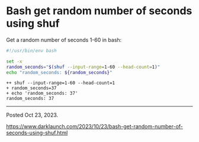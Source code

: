 # Bash get random number of seconds using shuf

Get a random number of seconds 1-60 in bash:

```bash
#!/usr/bin/env bash

set -x
random_seconds="$(shuf --input-range=1-60 --head-count=1)"
echo "random_seconds: ${random_seconds}"
```

```
++ shuf --input-range=1-60 --head-count=1
+ random_seconds=37
+ echo 'random_seconds: 37'
random_seconds: 37
```

---

Posted Oct 23, 2023.

https://www.darklaunch.com/2023/10/23/bash-get-random-number-of-seconds-using-shuf.html